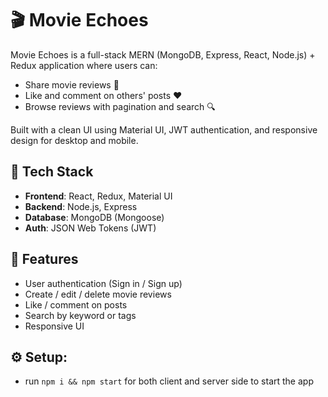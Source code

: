 # 🎬 Movie Echoes

Movie Echoes is a full-stack MERN (MongoDB, Express, React, Node.js) + Redux application where users can:

- Share movie reviews 🎥  
- Like and comment on others' posts ❤️  
- Browse reviews with pagination and search 🔍  

Built with a clean UI using Material UI, JWT authentication, and responsive design for desktop and mobile.

## 🔧 Tech Stack

- **Frontend**: React, Redux, Material UI  
- **Backend**: Node.js, Express  
- **Database**: MongoDB (Mongoose)  
- **Auth**: JSON Web Tokens (JWT)

## 🚀 Features

- User authentication (Sign in / Sign up)
- Create / edit / delete movie reviews
- Like / comment on posts
- Search by keyword or tags
- Responsive UI

## ⚙️ Setup:

- run ```npm i && npm start``` for both client and server side to start the app
